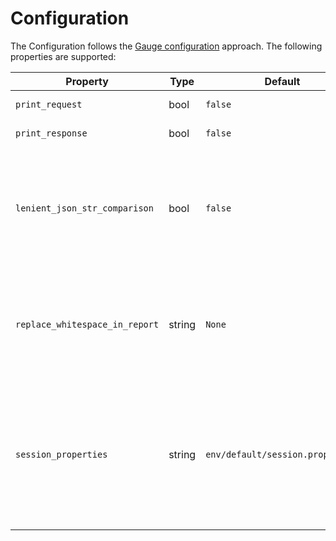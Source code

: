 # Configuration

The Configuration follows the [Gauge configuration](https://docs.gauge.org/configuration.html?os=linux&language=python&ide=vscode) approach.
The following properties are supported:

| Property | Type | Default | Description |
|--|--|--|--|
| `print_request` | bool | `false` | Print request information into the console and report. |
| `print_response` | bool | `false` | Print response information into the console and report. |
| `lenient_json_str_comparison` | bool | `false` | JSON strings have double quotes `"`. If this flag is set to `true`, the double quotes are optional for string comparisons. Thus, it would be possible to write: `* Assert jsonpath "$.text" = "text content"` instead of `* Assert jsonpath "$.text" = "\"text content\""` |
| `replace_whitespace_in_report` | string | `None` | The HTML report will cut multiple whitespace characters as well as leading and trailing whitespaces. This library cannot prevent that, but it can replace whitespace, f.i. by setting `replace_whitespace_in_report = •` |
| `session_properties` | string | `env/default/session.properties` | Session properties will be persisted in this file. They are then available over multiple test runs. This applies to:  <ul><li>`key`-parameters in steps, that look like "Store .. as \<key>" or "Save .. as \<key>"</li><li>CSRF response header values</li></ul> |
